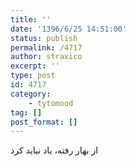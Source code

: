 ```yaml
---
title: ''
date: '1396/6/25 14:51:00'
status: publish
permalink: /4717
author: straxico
excerpt: ''
type: post
id: 4717
category:
    - tytomood
tag: []
post_format: []
---
```

از بهار رفته، یاد نباید کرد